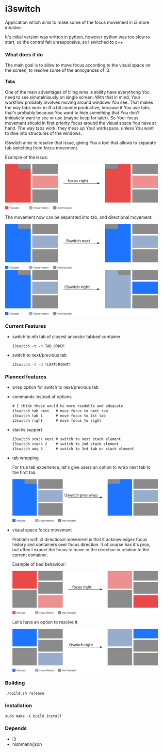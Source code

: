 i3switch
===========

Application which aims to make some of the focus movement in i3 more intuitive.

It's initial version was written in python, however python was too slow to start,
so the control felt unresponsive, so I switched to c++

### What does it do

The main goal is to allow to move focus according to the visual space on the
screen, to resolve some of the annoyances of i3.

#### Tabs

One of the main adventages of tiling wms is ability have everythong You need to see simutalniously on single screen.
With that in mind, Your workflow probably involves moving around windows You
see.
That makes the way tabs work in i3 a bit counterproductive, because if You use
tabs, that's probably because You want to hide something that You don't
imidatiely want to see or use (maybe keep for later).
So Your focus movement should in first priority focus around the visual space
You have at hand. The way tabs work, they mess up Your workspace, unless You
want to dive into structures of the windows.

i3switch aims to resolve that issue, giving You a tool that allows to separate
tab switching from focus movement.

Example of the issue:

![Bad tab focus example](docs/img/focus_direction_tab_bad.svg)

The movement now can be separated into tab, and directional movement:

![Good tab focus example](docs/img/focus_direction_tab_next_good.svg)
![Good tab focus next example](docs/img/focus_direction_tab_good.svg)

### Current Features

* switch to nth tab of closest ancestor tabbed container

      i3switch -t -n TAB_ORDER

* switch to next/previous tab

      i3switch -t -d (LEFT|RIGHT)


### Planned features

* wrap option for switch to next/previous tab

* commands instead of options

      # I think these would be more readable and adequate
      i3switch tab next   # move focus to next tab
      i3switch tab 1      # move focus to 1st tab
      i3switch right      # move focus to right

* stacks support

      i3switch stack next # switch to next stack element
      i3switch stack 2    # switch to 2nd stack element
      i3switch any 3      # switch to 3rd tab or stack element

* tab wrapping

  For true tab experience, let's give users an option to wrap next tab to the
  first tab

  ![Focus tab wrap](docs/img/focus_direction_tab_wrap_good.svg)

* visual space focus movement

  Problem with i3 directional movement is that it acknowledges focus history
  and containers over focus direction. It of course has it's pros, but often I
  expect the focus to move in the direction in relation to the current
  container.

  Example of bad behaviour:

  ![Bad directional switching](docs/img/focus_direction_bad.svg)

  Let's have an option to resolve it:

  ![Good directional switching](docs/img/focus_direction_good.svg)

### Building

    ./build.sh release

### Installation

    sudo make -C build install

### Depends

* i3
* nlohmann/json
